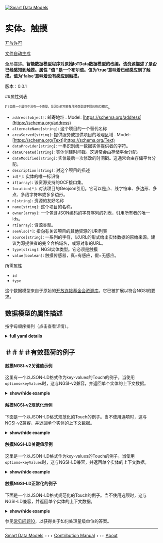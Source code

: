 <!-- 10-Header -->  
[![Smart Data Models](https://smartdatamodels.org/wp-content/uploads/2022/01/SmartDataModels_logo.png "Logo")](https://smartdatamodels.org)  
实体。触摸  
=====<!-- /10-Header -->  
<!-- 15-License -->  
[开放许可](https://github.com/smart-data-models//dataModel.OCF/blob/master/Touch/LICENSE.md)  
[文件自动生成](https://docs.google.com/presentation/d/e/2PACX-1vTs-Ng5dIAwkg91oTTUdt8ua7woBXhPnwavZ0FxgR8BsAI_Ek3C5q97Nd94HS8KhP-r_quD4H0fgyt3/pub?start=false&loop=false&delayms=3000#slide=id.gb715ace035_0_60)  
<!-- /15-License -->  
<!-- 20-Description -->  
全局描述。**智能数据模型程序对原始IoTData数据模型的改编。该资源描述了是否已经感知到触摸。属性 "值 "是一个布尔值。值为'true'意味着已经感应到了触摸。值为'false'意味着没有感应到触摸。**  
版本：0.0.1  
<!-- /20-Description -->  
<!-- 30-PropertiesList -->  

##属性列表  

<sup><sub>[*] 如果一个属性中没有一个类型，是因为它可能有几种类型或不同的格式/模式</sub></sup>。  
- `address[object]`: 邮寄地址  . Model: [https://schema.org/address](https://schema.org/address)- `alternateName[string]`: 这个项目的一个替代名称  - `areaServed[string]`: 提供服务或提供项目的地理区域  . Model: [https://schema.org/Text](https://schema.org/Text)- `dataProvider[string]`: 一串识别统一数据实体提供者的字符。  - `dateCreated[string]`: 实体创建时间戳。这通常会由存储平台分配。  - `dateModified[string]`: 实体最后一次修改的时间戳。这通常会由存储平台分配。  - `description[string]`: 对这个项目的描述  - `id[*]`: 实体的唯一标识符  - `if[array]`: 该资源支持的OCF接口集。  - `location[*]`: 对该项目的Geojson引用。它可以是点、线字符串、多边形、多点、多线字符串或多多边形。  - `n[string]`: 资源的友好名称  - `name[string]`: 这个项目的名称。  - `owner[array]`: 一个包含JSON编码的字符序列的列表，引用所有者的唯一Ids。  - `rt[array]`: 资源类型。  - `seeAlso[*]`: 指向有关该项目的其他资源的URI列表  - `source[string]`: 一系列的字符，以URL的形式给出实体数据的原始来源。建议为源提供者的完全合格域名，或源对象的URL。  - `type[string]`: NGSI实体类型。它必须是触摸  - `value[boolean]`: 触摸传感器，真=有感应，假=无感应。  <!-- /30-PropertiesList -->  
<!-- 35-RequiredProperties -->  
所需属性  
- `id`  - `type`  <!-- /35-RequiredProperties -->  
<!-- 40-RequiredProperties -->  
这个数据模型来自于原始的[开放连接基金会资源库](https://github.com/openconnectivityfoundation/IoTDataModels)。它已被扩展以符合NGSI的要求。  
<!-- /40-RequiredProperties -->  
<!-- 50-DataModelHeader -->  
## 数据模型的属性描述  
按字母顺序排列（点击查看详情）。  
<!-- /50-DataModelHeader -->  
<!-- 60-ModelYaml -->  
<details><summary><strong>full yaml details</strong></summary>    
```yaml  
Touch:    
  description: 'Smart Data Models Program adaptation of the original IoTData data Models. This Resource describes whether a touch has been sensed or not. The Property ''value'' is a boolean. A value of ''true'' means that touch has been sensed. A value of ''false'' means that touch not been sensed. '    
  properties:    
    address:    
      description: 'The mailing address'    
      properties:    
        addressCountry:    
          description: 'Property. The country. For example, Spain. Model:''https://schema.org/addressCountry'''    
          type: string    
        addressLocality:    
          description: 'Property. The locality in which the street address is, and which is in the region. Model:''https://schema.org/addressLocality'''    
          type: string    
        addressRegion:    
          description: 'Property. The region in which the locality is, and which is in the country. Model:''https://schema.org/addressRegion'''    
          type: string    
        postOfficeBoxNumber:    
          description: 'Property. The post office box number for PO box addresses. For example, 03578. Model:''https://schema.org/postOfficeBoxNumber'''    
          type: string    
        postalCode:    
          description: 'Property. The postal code. For example, 24004. Model:''https://schema.org/https://schema.org/postalCode'''    
          type: string    
        streetAddress:    
          description: 'Property. The street address. Model:''https://schema.org/streetAddress'''    
          type: string    
      type: object    
      x-ngsi:    
        model: https://schema.org/address    
        type: Property    
    alternateName:    
      description: 'An alternative name for this item'    
      type: string    
      x-ngsi:    
        type: Property    
    areaServed:    
      description: 'The geographic area where a service or offered item is provided'    
      type: string    
      x-ngsi:    
        model: https://schema.org/Text    
        type: Property    
    dataProvider:    
      description: 'A sequence of characters identifying the provider of the harmonised data entity.'    
      type: string    
      x-ngsi:    
        type: Property    
    dateCreated:    
      description: 'Entity creation timestamp. This will usually be allocated by the storage platform.'    
      format: date-time    
      type: string    
      x-ngsi:    
        type: Property    
    dateModified:    
      description: 'Timestamp of the last modification of the entity. This will usually be allocated by the storage platform.'    
      format: date-time    
      type: string    
      x-ngsi:    
        type: Property    
    description:    
      description: 'A description of this item'    
      type: string    
      x-ngsi:    
        type: Property    
    id:    
      anyOf: &touch_-_properties_-_owner_-_items_-_anyof    
        - description: 'Property. Identifier format of any NGSI entity'    
          maxLength: 256    
          minLength: 1    
          pattern: ^[\w\-\.\{\}\$\+\*\[\]`|~^@!,:\\]+$    
          type: string    
        - description: 'Property. Identifier format of any NGSI entity'    
          format: uri    
          type: string    
      description: 'Unique identifier of the entity'    
      x-ngsi:    
        type: Property    
    if:    
      description: 'The OCF Interface set supported by this Resource.'    
      items:    
        enum:    
          - oic.if.s    
          - oic.if.baseline    
        type: string    
      minItems: 2    
      readOnly: true    
      type: array    
      uniqueItems: true    
      x-ngsi:    
        type: Property    
    location:    
      description: 'Geojson reference to the item. It can be Point, LineString, Polygon, MultiPoint, MultiLineString or MultiPolygon'    
      oneOf:    
        - description: 'GeoProperty. Geojson reference to the item. Point'    
          properties:    
            bbox:    
              items:    
                type: number    
              minItems: 4    
              type: array    
            coordinates:    
              items:    
                type: number    
              minItems: 2    
              type: array    
            type:    
              enum:    
                - Point    
              type: string    
          required:    
            - type    
            - coordinates    
          title: 'GeoJSON Point'    
          type: object    
        - description: 'GeoProperty. Geojson reference to the item. LineString'    
          properties:    
            bbox:    
              items:    
                type: number    
              minItems: 4    
              type: array    
            coordinates:    
              items:    
                items:    
                  type: number    
                minItems: 2    
                type: array    
              minItems: 2    
              type: array    
            type:    
              enum:    
                - LineString    
              type: string    
          required:    
            - type    
            - coordinates    
          title: 'GeoJSON LineString'    
          type: object    
        - description: 'GeoProperty. Geojson reference to the item. Polygon'    
          properties:    
            bbox:    
              items:    
                type: number    
              minItems: 4    
              type: array    
            coordinates:    
              items:    
                items:    
                  items:    
                    type: number    
                  minItems: 2    
                  type: array    
                minItems: 4    
                type: array    
              type: array    
            type:    
              enum:    
                - Polygon    
              type: string    
          required:    
            - type    
            - coordinates    
          title: 'GeoJSON Polygon'    
          type: object    
        - description: 'GeoProperty. Geojson reference to the item. MultiPoint'    
          properties:    
            bbox:    
              items:    
                type: number    
              minItems: 4    
              type: array    
            coordinates:    
              items:    
                items:    
                  type: number    
                minItems: 2    
                type: array    
              type: array    
            type:    
              enum:    
                - MultiPoint    
              type: string    
          required:    
            - type    
            - coordinates    
          title: 'GeoJSON MultiPoint'    
          type: object    
        - description: 'GeoProperty. Geojson reference to the item. MultiLineString'    
          properties:    
            bbox:    
              items:    
                type: number    
              minItems: 4    
              type: array    
            coordinates:    
              items:    
                items:    
                  items:    
                    type: number    
                  minItems: 2    
                  type: array    
                minItems: 2    
                type: array    
              type: array    
            type:    
              enum:    
                - MultiLineString    
              type: string    
          required:    
            - type    
            - coordinates    
          title: 'GeoJSON MultiLineString'    
          type: object    
        - description: 'GeoProperty. Geojson reference to the item. MultiLineString'    
          properties:    
            bbox:    
              items:    
                type: number    
              minItems: 4    
              type: array    
            coordinates:    
              items:    
                items:    
                  items:    
                    items:    
                      type: number    
                    minItems: 2    
                    type: array    
                  minItems: 4    
                  type: array    
                type: array    
              type: array    
            type:    
              enum:    
                - MultiPolygon    
              type: string    
          required:    
            - type    
            - coordinates    
          title: 'GeoJSON MultiPolygon'    
          type: object    
      x-ngsi:    
        type: GeoProperty    
    n:    
      description: 'Friendly name of the Resource'    
      maxLength: 64    
      readOnly: true    
      type: string    
      x-ngsi:    
        type: Property    
    name:    
      description: 'The name of this item.'    
      type: string    
      x-ngsi:    
        type: Property    
    owner:    
      description: 'A List containing a JSON encoded sequence of characters referencing the unique Ids of the owner(s)'    
      items:    
        anyOf: *touch_-_properties_-_owner_-_items_-_anyof    
        description: 'Property. Unique identifier of the entity'    
      type: array    
      x-ngsi:    
        type: Property    
    rt:    
      description: 'The Resource Type.'    
      items:    
        enum:    
          - oic.r.sensor.touch    
        maxLength: 64    
        type: string    
      minItems: 1    
      readOnly: true    
      type: array    
      uniqueItems: true    
      x-ngsi:    
        type: Property    
    seeAlso:    
      description: 'list of uri pointing to additional resources about the item'    
      oneOf:    
        - items:    
            format: uri    
            type: string    
          minItems: 1    
          type: array    
        - format: uri    
          type: string    
      x-ngsi:    
        type: Property    
    source:    
      description: 'A sequence of characters giving the original source of the entity data as a URL. Recommended to be the fully qualified domain name of the source provider, or the URL to the source object.'    
      type: string    
      x-ngsi:    
        type: Property    
    type:    
      description: 'NGSI entity type. It has to be Touch'    
      enum:    
        - Touch    
      type: string    
      x-ngsi:    
        type: Property    
    value:    
      description: 'The touch sensor, true = sensed, false = not sensed.'    
      readOnly: true    
      type: boolean    
      x-ngsi:    
        type: Property    
  required:    
    - id    
    - type    
  type: object    
  x-derived-from: https://github.com/OpenInterConnect/IoTDataModels/blob/master/TouchResURI.swagger.json    
  x-disclaimer: 'Redistribution and use in source and binary forms, with or without modification, are permitted  provided that the license conditions are met. Copyleft (c) 2021 Contributors to Smart Data Models Program'    
  x-license-url: https://github.com/smart-data-models/dataModel.OCF/blob/master/Touch/LICENSE.md    
  x-model-schema: https://smart-data-models.github.io/dataModel.IoTDataModels/Touch/schema.json    
  x-model-tags: OCF    
  x-version: 0.0.1    
```  
</details>    
<!-- /60-ModelYaml -->  
<!-- 70-MiddleNotes -->  
<!-- /70-MiddleNotes -->  
<!-- 80-Examples -->  
## ＃＃＃＃有效载荷的例子  
#### 触摸NGSI-v2关键值示例  
这里有一个以JSON-LD格式作为key-values的Touch的例子。当使用`options=keyValues`时，这与NGSI-v2兼容，并返回单个实体的上下文数据。  
<details><summary><strong>show/hide example</strong></summary>    
```json  
{  
  "id": "urn:ngsi-ld:Touch:id:LOIR:63598499",  
  "dateCreated": "1983-12-11T19:06:03Z",  
  "dateModified": "2013-08-06T21:33:42Z",  
  "source": "National hold movie his idea hear actually. Represent tough another to high reach. Everyone consumer area a between player.",  
  "name": "Second record indeed discussion discover. Modern candidate factor.",  
  "alternateName": "Campaign wonder media international pass wait cost. Break certainly process car positive along learn. Yet everyone fast.",  
  "description": "Mrs position force scene task. Believe manager challenge everything.",  
  "dataProvider": "Course force hotel ability friend red beyond official. Reveal realize then medical name must. Exactly official population able little expert include.",  
  "owner": [  
    "urn:ngsi-ld:Touch:items:IHLX:24425242",  
    "urn:ngsi-ld:Touch:items:QUCL:88074146"  
  ],  
  "seeAlso": [  
    "urn:ngsi-ld:Touch:items:DMBH:20221912",  
    "urn:ngsi-ld:Touch:items:FGQX:49550308"  
  ],  
  "location": {  
    "type": "Point",  
    "coordinates": [  
      54.5830575,  
      95.942963  
    ]  
  },  
  "address": {  
    "streetAddress": "Forward pass know suggest music from source. Our deep reality suggest change.",  
    "addressLocality": "Leader positive already for cultural class. Turn treatment break quality. Success now special sound bank where relate.",  
    "addressRegion": "Off perhaps necessary save deal late still. Nice ever gas. Area son house forward their then.",  
    "addressCountry": "Successful our student none campaign.",  
    "postalCode": "Pattern who author window loss culture over. Box method customer present. Course that enjoy within economic interview. Off quality edge pay church voice.",  
    "postOfficeBoxNumber": "For agency treat style."  
  },  
  "areaServed": "These list spend local ball cultural. Series thought go vote. Per state push general."  
}  
```  
</details>  
#### 触摸NGSI-v2规范化示例  
下面是一个以JSON-LD格式规范化的Touch的例子。当不使用选项时，这与NGSI-v2兼容，并返回单个实体的上下文数据。  
<details><summary><strong>show/hide example</strong></summary>    
```json  
{  
  "id": {  
    "type": "string",  
    "value": "urn:ngsi-ld:Touch:id:LOIR:63598499"  
  },  
  "dateCreated": {  
    "format": "date-time",  
    "type": "string",  
    "value": "1983-12-11T19:06:03Z"  
  },  
  "dateModified": {  
    "format": "date-time",  
    "type": "string",  
    "value": "2013-08-06T21:33:42Z"  
  },  
  "source": {  
    "type": "string",  
    "value": "National hold movie his idea hear actually. Represent tough another to high reach. Everyone consumer area a between player."  
  },  
  "name": {  
    "type": "string",  
    "value": "Second record indeed discussion discover. Modern candidate factor."  
  },  
  "alternateName": {  
    "type": "string",  
    "value": "Campaign wonder media international pass wait cost. Break certainly process car positive along learn. Yet everyone fast."  
  },  
  "description": {  
    "type": "string",  
    "value": "Mrs position force scene task. Believe manager challenge everything."  
  },  
  "dataProvider": {  
    "type": "string",  
    "value": "Course force hotel ability friend red beyond official. Reveal realize then medical name must. Exactly official population able little expert include."  
  },  
  "owner": {  
    "type": "array",  
    "value": [  
      "urn:ngsi-ld:Touch:items:IHLX:24425242",  
      "urn:ngsi-ld:Touch:items:QUCL:88074146"  
    ]  
  },  
  "seeAlso": {  
    "type": "array",  
    "value": [  
      "urn:ngsi-ld:Touch:items:DMBH:20221912",  
      "urn:ngsi-ld:Touch:items:FGQX:49550308"  
    ]  
  },  
  "location": {  
    "type": "object",  
    "value": {  
      "type": "Point",  
      "coordinates": [  
        54.5830575,  
        95.942963  
      ]  
    }  
  },  
  "address": {  
    "type": "object",  
    "value": {  
      "streetAddress": "Forward pass know suggest music from source. Our deep reality suggest change.",  
      "addressLocality": "Leader positive already for cultural class. Turn treatment break quality. Success now special sound bank where relate.",  
      "addressRegion": "Off perhaps necessary save deal late still. Nice ever gas. Area son house forward their then.",  
      "addressCountry": "Successful our student none campaign.",  
      "postalCode": "Pattern who author window loss culture over. Box method customer present. Course that enjoy within economic interview. Off quality edge pay church voice.",  
      "postOfficeBoxNumber": "For agency treat style."  
    }  
  },  
  "areaServed": {  
    "type": "string",  
    "value": "These list spend local ball cultural. Series thought go vote. Per state push general."  
  }  
}  
```  
</details>  
#### 触摸NGSI-LD关键值示例  
这里是一个以JSON-LD格式作为key-values的Touch的例子。当使用`options=keyValues`时，这与NGSI-LD兼容，并返回单个实体的上下文数据。  
<details><summary><strong>show/hide example</strong></summary>    
```json  
{  
    "id": "urn:ngsi-ld:Touch:id:LOIR:63598499",  
    "dateCreated": "1983-12-11T19:06:03Z",  
    "dateModified": "2013-08-06T21:33:42Z",  
    "source": "National hold movie his idea hear actually. Represent tough another to high reach. Everyone consumer area a between player.",  
    "name": "Second record indeed discussion discover. Modern candidate factor.",  
    "alternateName": "Campaign wonder media international pass wait cost. Break certainly process car positive along learn. Yet everyone fast.",  
    "description": "Mrs position force scene task. Believe manager challenge everything.",  
    "dataProvider": "Course force hotel ability friend red beyond official. Reveal realize then medical name must. Exactly official population able little expert include.",  
    "owner": [  
        "urn:ngsi-ld:Touch:items:IHLX:24425242",  
        "urn:ngsi-ld:Touch:items:QUCL:88074146"  
    ],  
    "seeAlso": [  
        "urn:ngsi-ld:Touch:items:DMBH:20221912",  
        "urn:ngsi-ld:Touch:items:FGQX:49550308"  
    ],  
    "location": {  
        "type": "Point",  
        "coordinates": [  
            54.5830575,  
            95.942963  
        ]  
    },  
    "address": {  
        "streetAddress": "Forward pass know suggest music from source. Our deep reality suggest change.",  
        "addressLocality": "Leader positive already for cultural class. Turn treatment break quality. Success now special sound bank where relate.",  
        "addressRegion": "Off perhaps necessary save deal late still. Nice ever gas. Area son house forward their then.",  
        "addressCountry": "Successful our student none campaign.",  
        "postalCode": "Pattern who author window loss culture over. Box method customer present. Course that enjoy within economic interview. Off quality edge pay church voice.",  
        "postOfficeBoxNumber": "For agency treat style."  
    },  
    "areaServed": "These list spend local ball cultural. Series thought go vote. Per state push general.",  
    "@context": [  
        "https://smartdatamodels.org/context.jsonld",  
        "https://raw.githubusercontent.com/smart-data-models/dataModel.OCF/master/context.jsonld"  
    ]  
}  
```  
</details>  
#### 触摸NGSI-LD正常化的例子  
下面是一个以JSON-LD格式规范化的Touch的例子。当不使用选项时，这与NGSI-LD兼容，并返回单个实体的上下文数据。  
<details><summary><strong>show/hide example</strong></summary>    
```json  
{  
    "id": "urn:ngsi-ld:Touch:id:BHOE:99629945",  
    "dateCreated": {  
        "type": "Property",  
        "value": {  
            "@type": "DateTime",  
            "@value": "1976-09-22T04:56:59Z"  
        }  
    },  
    "dateModified": {  
        "type": "Property",  
        "value": {  
            "@type": "DateTime",  
            "@value": "1976-08-17T10:01:00Z"  
        }  
    },  
    "source": {  
        "type": "Property",  
        "value": "Evening pick report."  
    },  
    "name": {  
        "type": "Property",  
        "value": "Protect or trip keep keep. Society every card happy."  
    },  
    "alternateName": {  
        "type": "Property",  
        "value": "Long down deep order across. Dinner space keep compare. Manager majority tonight."  
    },  
    "description": {  
        "type": "Property",  
        "value": "Message amount always between use yes. Plan plan actually thus focus authority. Task perhaps build professional movement individual field."  
    },  
    "dataProvider": {  
        "type": "Property",  
        "value": "Reality house we apply hit."  
    },  
    "owner": {  
        "type": "Property",  
        "value": [  
            "urn:ngsi-ld:Touch:items:ORBA:00184639",  
            "urn:ngsi-ld:Touch:items:YLIL:03077083"  
        ]  
    },  
    "seeAlso": {  
        "type": "Property",  
        "value": [  
            "urn:ngsi-ld:Touch:items:JXOV:82597506"  
        ]  
    },  
    "location": {  
        "type": "Property",  
        "value": {  
            "type": "Point",  
            "coordinates": [  
                -0.1744025,  
                -153.346539  
            ]  
        }  
    },  
    "address": {  
        "type": "Property",  
        "value": {  
            "streetAddress": "Cultural teach light factor keep.",  
            "addressLocality": "Each risk sell final game save major collection. Also interview drug let participant. Cup nor mind check much fear.",  
            "addressRegion": "Ground Mr hot sometimes change off deep. Loss eye image level something recent yes.",  
            "addressCountry": "Full pay response win require increase despite. Bring which bar. Concern you cause black democratic back.",  
            "postalCode": "Hand decision share. Technology imagine score technology treat state image name.",  
            "postOfficeBoxNumber": "Find turn think some than role. Treat serve change final think cost somebody. Financial turn population hair do ahead."  
        }  
    },  
    "areaServed": {  
        "type": "Property",  
        "value": "List impact owner detail everyone. By picture rich middle long very. Window indicate walk exactly figure."  
    },  
    "@context": [  
        "https://smartdatamodels.org/context.jsonld",  
        "https://raw.githubusercontent.com/smart-data-models/dataModel.OCF/master/context.jsonld"  
    ]  
}  
```  
</details><!-- /80-Examples -->  
<!-- 90-FooterNotes -->  
<!-- /90-FooterNotes -->  
<!-- 95-Units -->  
参见[常见问题10](https://smartdatamodels.org/index.php/faqs/)，以获得关于如何处理量级单位的答案。  
<!-- /95-Units -->  
<!-- 97-LastFooter -->  
---  
[Smart Data Models](https://smartdatamodels.org) +++ [Contribution Manual](https://bit.ly/contribution_manual) +++ [About](https://bit.ly/Introduction_SDM)<!-- /97-LastFooter -->  
